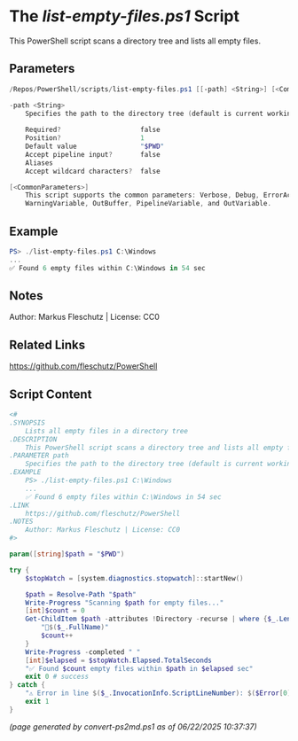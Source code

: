 The *list-empty-files.ps1* Script
===========================

This PowerShell script scans a directory tree and lists all empty files.

Parameters
----------
```powershell
/Repos/PowerShell/scripts/list-empty-files.ps1 [[-path] <String>] [<CommonParameters>]

-path <String>
    Specifies the path to the directory tree (default is current working dir)
    
    Required?                    false
    Position?                    1
    Default value                "$PWD"
    Accept pipeline input?       false
    Aliases                      
    Accept wildcard characters?  false

[<CommonParameters>]
    This script supports the common parameters: Verbose, Debug, ErrorAction, ErrorVariable, WarningAction, 
    WarningVariable, OutBuffer, PipelineVariable, and OutVariable.
```

Example
-------
```powershell
PS> ./list-empty-files.ps1 C:\Windows
...
✅ Found 6 empty files within C:\Windows in 54 sec

```

Notes
-----
Author: Markus Fleschutz | License: CC0

Related Links
-------------
https://github.com/fleschutz/PowerShell

Script Content
--------------
```powershell
<#
.SYNOPSIS
	Lists all empty files in a directory tree
.DESCRIPTION
	This PowerShell script scans a directory tree and lists all empty files.
.PARAMETER path
	Specifies the path to the directory tree (default is current working dir)
.EXAMPLE
	PS> ./list-empty-files.ps1 C:\Windows
	...
	✅ Found 6 empty files within C:\Windows in 54 sec
.LINK
	https://github.com/fleschutz/PowerShell
.NOTES
	Author: Markus Fleschutz | License: CC0
#>

param([string]$path = "$PWD")

try {
	$stopWatch = [system.diagnostics.stopwatch]::startNew()

	$path = Resolve-Path "$path"
	Write-Progress "Scanning $path for empty files..."
	[int]$count = 0
	Get-ChildItem $path -attributes !Directory -recurse | where {$_.Length -eq 0} | Foreach-Object {
		"📄$($_.FullName)"
		$count++
	}
	Write-Progress -completed " "
	[int]$elapsed = $stopWatch.Elapsed.TotalSeconds
	"✅ Found $count empty files within $path in $elapsed sec" 
	exit 0 # success
} catch {
	"⚠️ Error in line $($_.InvocationInfo.ScriptLineNumber): $($Error[0])"
	exit 1
}
```

*(page generated by convert-ps2md.ps1 as of 06/22/2025 10:37:37)*
